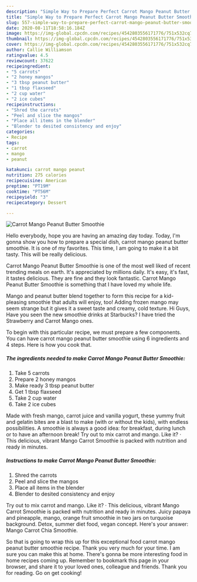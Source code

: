 ```yaml
---
description: "Simple Way to Prepare Perfect Carrot Mango Peanut Butter Smoothie"
title: "Simple Way to Prepare Perfect Carrot Mango Peanut Butter Smoothie"
slug: 557-simple-way-to-prepare-perfect-carrot-mango-peanut-butter-smoothie
date: 2020-08-11T18:58:16.184Z
image: https://img-global.cpcdn.com/recipes/4542803556171776/751x532cq70/carrot-mango-peanut-butter-smoothie-recipe-main-photo.jpg
thumbnail: https://img-global.cpcdn.com/recipes/4542803556171776/751x532cq70/carrot-mango-peanut-butter-smoothie-recipe-main-photo.jpg
cover: https://img-global.cpcdn.com/recipes/4542803556171776/751x532cq70/carrot-mango-peanut-butter-smoothie-recipe-main-photo.jpg
author: Callie Williamson
ratingvalue: 4.5
reviewcount: 37622
recipeingredient:
- "5 carrots"
- "2 honey mangos"
- "3 tbsp peanut butter"
- "1 tbsp flaxseed"
- "2 cup water"
- "2 ice cubes"
recipeinstructions:
- "Shred the carrots"
- "Peel and slice the mangos"
- "Place all items in the blender"
- "Blender to desited consistency and enjoy"
categories:
- Recipe
tags:
- carrot
- mango
- peanut

katakunci: carrot mango peanut 
nutrition: 275 calories
recipecuisine: American
preptime: "PT19M"
cooktime: "PT56M"
recipeyield: "3"
recipecategory: Dessert

---
```



![Carrot Mango Peanut Butter Smoothie](https://img-global.cpcdn.com/recipes/4542803556171776/751x532cq70/carrot-mango-peanut-butter-smoothie-recipe-main-photo.jpg)

Hello everybody, hope you are having an amazing day today. Today, I'm gonna show you how to prepare a special dish, carrot mango peanut butter smoothie. It is one of my favorites. This time, I am going to make it a bit tasty. This will be really delicious.

Carrot Mango Peanut Butter Smoothie is one of the most well liked of recent trending meals on earth. It's appreciated by millions daily. It's easy, it's fast, it tastes delicious. They are fine and they look fantastic. Carrot Mango Peanut Butter Smoothie is something that I have loved my whole life.

Mango and peanut butter blend together to form this recipe for a kid-pleasing smoothie that adults will enjoy, too! Adding frozen mango may seem strange but it gives it a sweet taste and creamy, cold texture. Hi Guys, Have you seen the new smoothie drinks at Starbucks? I have tried the Strawberry and Carrot Mango ones.


To begin with this particular recipe, we must prepare a few components. You can have carrot mango peanut butter smoothie using 6 ingredients and 4 steps. Here is how you cook that.

<!--inarticleads1-->

##### The ingredients needed to make Carrot Mango Peanut Butter Smoothie:

1. Take 5 carrots
1. Prepare 2 honey mangos
1. Make ready 3 tbsp peanut butter
1. Get 1 tbsp flaxseed
1. Take 2 cup water
1. Take 2 ice cubes


Made with fresh mango, carrot juice and vanilla yogurt, these yummy fruit and gelatin bites are a blast to make (with or without the kids), with endless possibilities. A smoothie is always a good idea: for breakfast, during lunch or to have an afternoon break! Try out to mix carrot and mango. Like it? · This delicious, vibrant Mango Carrot Smoothie is packed with nutrition and ready in minutes. 

<!--inarticleads2-->

##### Instructions to make Carrot Mango Peanut Butter Smoothie:

1. Shred the carrots
1. Peel and slice the mangos
1. Place all items in the blender
1. Blender to desited consistency and enjoy


Try out to mix carrot and mango. Like it? · This delicious, vibrant Mango Carrot Smoothie is packed with nutrition and ready in minutes. Juicy papaya and pineapple, mango, orange fruit smoothie in two jars on turquoise background. Detox, summer diet food, vegan concept. Here&#39;s your answer: Mango Carrot Chia Smoothie. 

So that is going to wrap this up for this exceptional food carrot mango peanut butter smoothie recipe. Thank you very much for your time. I am sure you can make this at home. There's gonna be more interesting food in home recipes coming up. Remember to bookmark this page in your browser, and share it to your loved ones, colleague and friends. Thank you for reading. Go on get cooking!
